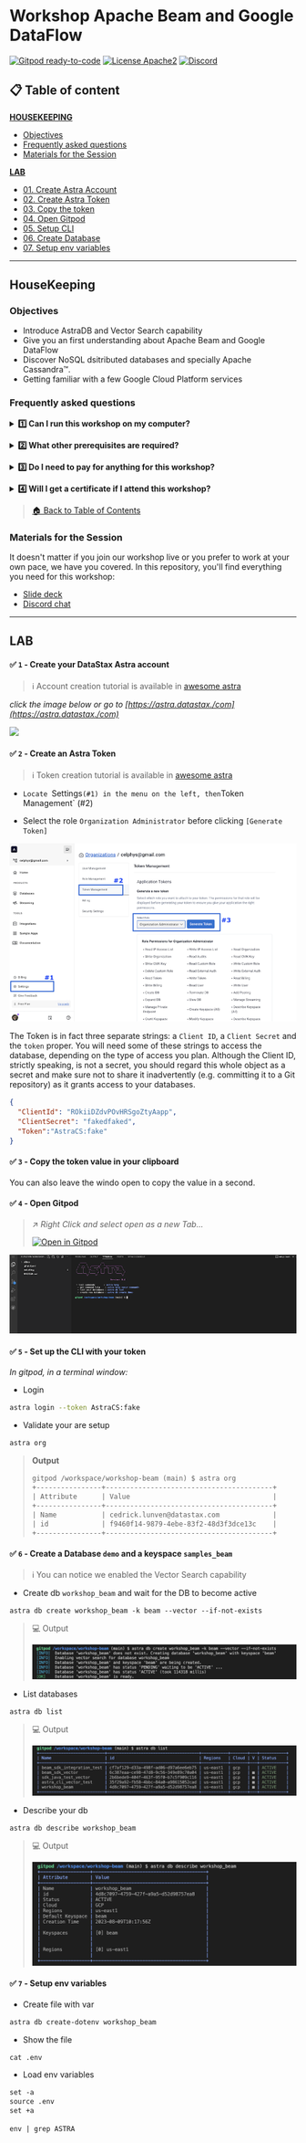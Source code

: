 <!--- STARTEXCLUDE --->
# Workshop Apache Beam and Google DataFlow

[![Gitpod ready-to-code](https://img.shields.io/badge/Gitpod-ready--to--code-blue?logo=gitpod)](https://gitpod.io/#https://github.com/datastaxdevs/workshop-beam)
[![License Apache2](https://img.shields.io/hexpm/l/plug.svg)](http://www.apache.org/licenses/LICENSE-2.0)
[![Discord](https://img.shields.io/discord/685554030159593522)](https://discord.com/widget?id=685554030159593522&theme=dark)


## 📋 Table of content

[**HOUSEKEEPING**](#)
- [Objectives](#objectives)
- [Frequently asked questions](#frequently-asked-questions)
- [Materials for the Session](#materials-for-the-session)

[**LAB**](#1-database-initialization)
- [01. Create Astra Account](#-1---create-your-datastax-astra-account)
- [02. Create Astra Token](#-2---create-an-astra-token)
- [03. Copy the token](#-3---copy-the-token-value-in-your-clipboard)
- [04. Open Gitpod](#)
- [05. Setup CLI](#)
- [06. Create Database](#)
- [07. Setup env variables](#)



---- 

## HouseKeeping

### Objectives

* Introduce AstraDB and Vector Search capability
* Give you an first understanding about Apache Beam and Google DataFlow
* Discover NoSQL dsitributed databases and specially Apache Cassandra™.
* Getting familiar with a few Google Cloud Platform services

### Frequently asked questions

<p/>
<details>
<summary><b> 1️⃣ Can I run this workshop on my computer?</b></summary>
<hr>
<p>There is nothing preventing you from running the workshop on your own machine, If you do so, you will need the following
<ol>
<li><b>git</b> installed on your local system
<li><b>Java</b> installed on your local system
<li><b>Maven</b> installed on your local system
</ol>
</p>
In this readme, we try to provide instructions for local development as well - but keep in mind that the main focus is development on Gitpod, hence <strong>We can't guarantee live support</strong> about local development in order to keep on track with the schedule. However, we will do our best to give you the info you need to succeed.
</details>
<p/>
<details>
<summary><b> 2️⃣ What other prerequisites are required?</b></summary>
<hr>
<ul>
<li>You will need an enough *real estate* on screen, we will ask you to open a few windows and it does not file mobiles (tablets should be OK)
<li>You will need a GitHub account eventually a google account for the Google Authentication (optional)
<li>You will need an Astra account: don't worry, we'll work through that in the following
<li>As Intermediate level we expect you to know what java and maven are
</ul>
</p>
</details>
<p/>
<details>
<summary><b> 3️⃣ Do I need to pay for anything for this workshop?</b></summary>
<hr>
<b>No.</b> All tools and services we provide here are FREE. FREE not only during the session but also after.
</details>
<p/>
<details>
<summary><b> 4️⃣ Will I get a certificate if I attend this workshop?</b></summary>
<hr>
Attending the session is not enough. You need to complete the homeworks detailed below and you will get a nice badge that you can share on linkedin or anywhere else *(open api badge)*
</details>
<p/>

> [🏠 Back to Table of Contents](#-table-of-content)

### Materials for the Session

It doesn't matter if you join our workshop live or you prefer to work at your own pace,
we have you covered. In this repository, you'll find everything you need for this workshop:

- [Slide deck](/slides/slides.pdf)
- [Discord chat](https://dtsx.io/discord)

----

## LAB

#### ✅ `1` - Create your DataStax Astra account

> ℹ️ Account creation tutorial is available in [awesome astra](https://awesome-astra.github.io/docs/pages/astra/create-account/)


_click the image below or go to [https://astra.datastax./com](https://astra.datastax./com)_

<a href="https://astra.dev/3B7HcYo">
<img src="https://awesome-astra.github.io/docs/img/astra/astra-signin-github-0.png" />
</a>
<br/>


#### ✅ `2` - Create an Astra Token

> ℹ️ Token creation tutorial is available in [awesome astra](https://awesome-astra.github.io/docs/pages/astra/create-token/#c-procedure)

- `Locate `Settings` (#1) in the menu on the left, then `Token Management` (#2) 

- Select the role `Organization Administrator` before clicking `[Generate Token]`

![](https://github.com/DataStax-Academy/cassandra-for-data-engineers/blob/main/images/setup-astra-2.png?raw=true)

The Token is in fact three separate strings: a `Client ID`, a `Client Secret` and the `token` proper. You will need some of these strings to access the database, depending on the type of access you plan. Although the Client ID, strictly speaking, is not a secret, you should regard this whole object as a secret and make sure not to share it inadvertently (e.g. committing it to a Git repository) as it grants access to your databases.

```json
{
  "ClientId": "ROkiiDZdvPOvHRSgoZtyAapp",
  "ClientSecret": "fakedfaked",
  "Token":"AstraCS:fake"
}
```

#### ✅ `3` - Copy the token value in your clipboard

You can also leave the windo open to copy the value in a second.

#### ✅ `4` - Open Gitpod

> 
> ↗️ _Right Click and select open as a new Tab..._
>
> [![Open in Gitpod](https://gitpod.io/button/open-in-gitpod.svg)](https://gitpod.io/#https://github.com/datastaxdevs/workshop-beam)
> 


![](./img/gitpod.png)


#### ✅ `5` - Set up the CLI with your token

_In gitpod, in a terminal window:_

- Login

```bash
astra login --token AstraCS:fake
```

- Validate your are setup

```bash
astra org
```

> **Output**
> ```
> gitpod /workspace/workshop-beam (main) $ astra org
> +----------------+-----------------------------------------+
> | Attribute      | Value                                   |
> +----------------+-----------------------------------------+
> | Name           | cedrick.lunven@datastax.com             |
> | id             | f9460f14-9879-4ebe-83f2-48d3f3dce13c    |
> +----------------+-----------------------------------------+
> ```


#### ✅ `6` - Create a Database `demo` and a keyspace `samples_beam`

> ℹ️ You can notice we enabled the Vector Search capability 

- Create db `workshop_beam` and wait for the DB to become active

```
astra db create workshop_beam -k beam --vector --if-not-exists
```

> 💻 Output
> 
> ![](./img/astra-db-create.png)

- List databases

```
astra db list
```

> 💻 Output
> 
> ![](./img/astra-db-list.png)

- Describe your db

```
astra db describe workshop_beam
```

> 💻 Output
> 
> ![](./img/astra-db-describe.png)


#### ✅ `7` - Setup env variables

- Create file with var

```bash
astra db create-dotenv workshop_beam 
```

- Show the file

```
cat .env
```


- Load env variables
```
set -a
source .env
set +a

env | grep ASTRA
```
